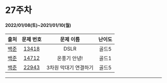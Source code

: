 # 27주차
#### 2022/01/08(토)~2021/01/10(월)

|               출처               |                   문제 번호                    |     문제 이름      | 난이도 |
| :------------------------------: | :--------------------------------------------: | :----------------: | :----: |
| [백준](https://www.acmicpc.net/) | [13418](https://www.acmicpc.net/problem/9019) | DSLR       | 골드5  |
| [백준](https://www.acmicpc.net/) | [14712](https://www.acmicpc.net/problem/23289) | 온풍기 안녕!     | 골드1  |
| [백준](https://www.acmicpc.net/) | [22943](https://www.acmicpc.net/problem/19950) | 3차원 막대기 연결하기| 골드5 |

---
